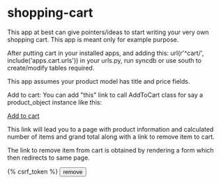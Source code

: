 shopping-cart
=============
This app at best can give pointers/ideas to start writing your very own shopping cart.
This app is meant only for example purpose.

After putting cart in your installed apps, and adding this:  url(r'^cart/', include('apps.cart.urls')) in your urls.py,
run syncdb or use south to create/modify tables required.

This app assumes your product model has title and price fields.


Add to cart:
You can add "this" link to call AddToCart class for say a product_object instance like this:

<a href="{% url 'add-to-cart' %}?app_label={{product_object|app_label}}&model_name={{product_object|class_name}}&obj_id={{sg.pk}}" >Add to cart</a>   

This link will lead you to a page with product information and calculated number of items and grand total along with
a link to remove item to cart.

The link to remove item from cart is obtained by rendering a form which then redirects to same page.

<form method="POST" action="{% url 'remove-from-cart' %}">{% csrf_token %}
    <input type="hidden" name="cartitem" value="{{cart_item.pk}}" />
    <input type="hidden" name="cart" value="{{cart.pk}}" />
    <input type="submit" value="remove">
</form>





